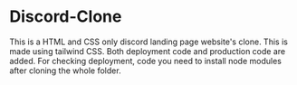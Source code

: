 # Discord-Clone
This is a HTML and CSS only discord landing page website's clone. This is made using tailwind CSS.
Both deployment code and production code are added.
For checking deployment, code you need to install node modules after cloning the whole folder.
